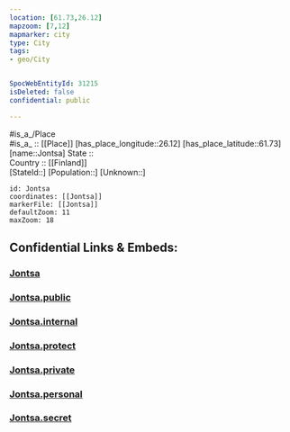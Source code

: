 ```yaml
---
location: [61.73,26.12] 
mapzoom: [7,12] 
mapmarker: city 
type: City
tags:
- geo/City


SpocWebEntityId: 31215
isDeleted: false
confidential: public

---
```

#is_a_/Place  
#is_a_ :: [[Place]] 
[has_place_longitude::26.12] 
[has_place_latitude::61.73] 
[name::Jontsa] 
State ::  
Country :: [[Finland]]  
[StateId::] 
[Population::] 
[Unknown::] 


```leaflet
id: Jontsa
coordinates: [[Jontsa]] 
markerFile: [[Jontsa]] 
defaultZoom: 11 
maxZoom: 18
```


## Confidential Links & Embeds: 

### [Jontsa](/_Standards/Earth/Continent/Europe/Europe~North/Finland/Provinces~Finland/Western_Finland/counties~Western_Finland/Central_Finland/City/Jontsa.md) 

### [Jontsa.public](/_public/Earth/Continent/Europe/Europe~North/Finland/Provinces~Finland/Western_Finland/counties~Western_Finland/Central_Finland/City/Jontsa.public.md) 

### [Jontsa.internal](/_internal/Earth/Continent/Europe/Europe~North/Finland/Provinces~Finland/Western_Finland/counties~Western_Finland/Central_Finland/City/Jontsa.internal.md) 

### [Jontsa.protect](/_protect/Earth/Continent/Europe/Europe~North/Finland/Provinces~Finland/Western_Finland/counties~Western_Finland/Central_Finland/City/Jontsa.protect.md) 

### [Jontsa.private](/_private/Earth/Continent/Europe/Europe~North/Finland/Provinces~Finland/Western_Finland/counties~Western_Finland/Central_Finland/City/Jontsa.private.md) 

### [Jontsa.personal](/_personal/Earth/Continent/Europe/Europe~North/Finland/Provinces~Finland/Western_Finland/counties~Western_Finland/Central_Finland/City/Jontsa.personal.md) 

### [Jontsa.secret](/_secret/Earth/Continent/Europe/Europe~North/Finland/Provinces~Finland/Western_Finland/counties~Western_Finland/Central_Finland/City/Jontsa.secret.md)

